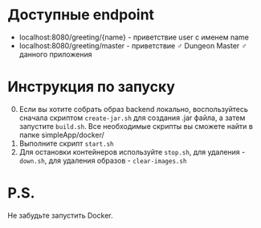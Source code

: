# Доступные endpoint

- localhost:8080/greeting/{name} - приветствие user с именем name
- localhost:8080/greeting/master - приветствие ♂ Dungeon Master ♂ данного приложения

# Инструкция по запуску

0. Если вы хотите собрать образ backend локально,  воспользуйтесь сначала скриптом `create-jar.sh` для создания .jar файла,  а затем запустите `build.sh`. Все необходимые скрипты вы сможете найти в папке simpleApp/docker/
1. Выполните скрипт `start.sh`
2. Для остановки контейнеров используйте `stop.sh`,  для удаления - `down.sh`,  для удаления образов - `clear-images.sh`

# P.S.
Не забудьте запустить Docker.

